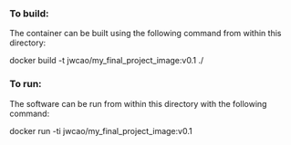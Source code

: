 ### To build:
The container can be built using the following command from within this directory: 

docker build -t jwcao/my_final_project_image:v0.1 ./

### To run:
The software can be run from within this directory with the following command:

docker run -ti jwcao/my_final_project_image:v0.1
